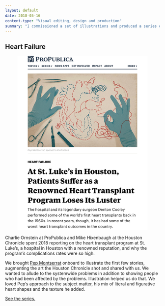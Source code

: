 ```yaml
---
layout: default
date: 2018-05-16
content-type: "Visual editing, design and production"
summary: "I commissioned a set of illustrations and produced a series of stories about the heart transplant program at St. Luke’s in Houston."
---
```


## Heart Failure

<figure class="inset">
    <img src="/assets/img/20180516-heart-failure.jpg" alt="A screenshot of the opening art of a story, showing an illustration of a pair of hands stitching a heart with medical instruments nearby"/>
<figcaption></figcaption>
</figure>

Charlie Ornstein at ProPublica and Mike Hixenbaugh at the Houston Chronicle spent 2018 reporting on the heart transplant program at St. Luke’s, a hospital in Houston with a renowned reputation, and why the program’s complications rates were so high. 

We brought [Pep Montserrat](http://pepmontserrat.com/) onboard to illustrate the first few stories, augmenting the art the Houston Chronicle shot and shared with us. We wanted to allude to the systemwide problems in addition to showing people who had been affected by the problems. Illustration helped us do that. We loved Pep’s approach to the subject matter, his mix of literal and figurative heart shapes and the texture he added.

[See the series.](https://www.propublica.org/series/heart-failure/)
